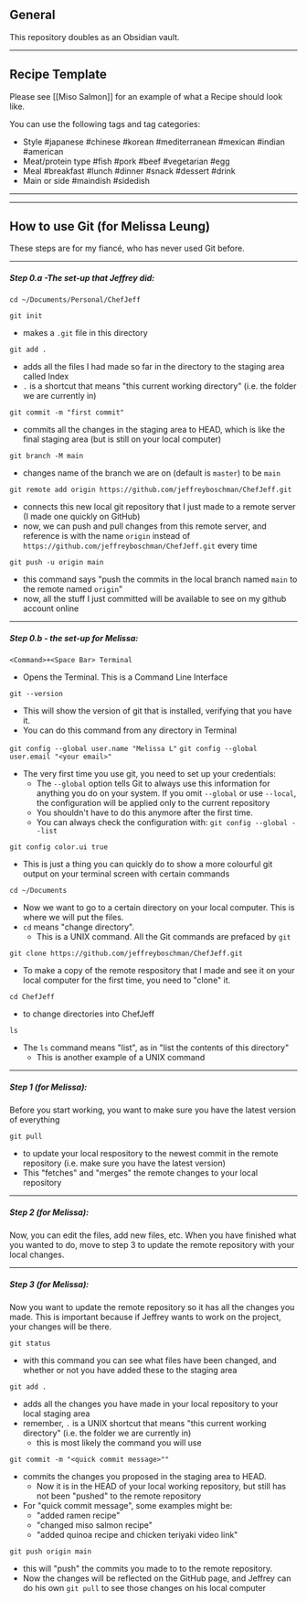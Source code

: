 
## General

This repository doubles as an Obsidian vault. 

---
## Recipe Template

Please see [[Miso Salmon]] for an example of what a Recipe should look like. 

You can use the following tags and tag categories:

- Style #japanese #chinese #korean #mediterranean #mexican #indian #american
- Meat/protein type #fish #pork #beef #vegetarian #egg 
- Meal #breakfast #lunch #dinner #snack #dessert #drink
- Main or side #maindish #sidedish

---
---
## How to use Git (for Melissa Leung)
These steps are for my fiancé, who has never used Git before.

---
##### Step 0.a -The set-up that Jeffrey did:
`cd ~/Documents/Personal/ChefJeff`

`git init`
- makes a `.git` file in this directory

`git add .`
- adds all the files I had made so far in the directory to the staging area called Index
- `.` is a shortcut that means "this current working directory" (i.e. the folder we are currently in)

`git commit -m "first commit"`
- commits all the changes in the staging area to HEAD, which is like the final staging area (but is still on your local computer)

`git branch -M main`
- changes name of the branch we are on (default is `master`) to be `main`

`git remote add origin https://github.com/jeffreyboschman/ChefJeff.git`
- connects this new local git repository that I just made to a remote server (I made one quickly on GitHub)
- now, we can push and pull changes from this remote server, and reference is with the name `origin` instead of `https://github.com/jeffreyboschman/ChefJeff.git` every time

`git push -u origin main`
- this command says "push the commits in the local branch named `main` to the remote named `origin`"
- now, all the stuff I just committed will be available to see on my github account online

---
##### Step 0.b - the set-up for Melissa: 
`<Command>+<Space Bar> Terminal`
- Opens the Terminal. This is a Command Line Interface

`git --version`
- This will show the version of git that is installed, verifying that you have it.
- You can do this command from any directory in Terminal

`git config --global user.name "Melissa L"`
`git config --global user.email "<your email>"`
- The very first time you use git, you need to set up your credentials:
	- The `--global` option tells Git to always use this information for anything you do on your system. If you omit `--global` or use `--local`, the configuration will be applied only to the current repository
	- You shouldn't have to do this anymore after the first time.
	- You can always check the configuration with:
	`git config --global --list`


`git config color.ui true`
- This is just a thing you can quickly do to show a more colourful git output on your terminal screen with certain commands

`cd ~/Documents`
- Now we want to go to a certain directory on your local computer. This is where we will put the files. 
- `cd` means "change directory". 
	- This is a UNIX command. All the Git commands are prefaced by `git`

`git clone https://github.com/jeffreyboschman/ChefJeff.git`
- To make a copy of the remote respository that I made and see it on your local computer for the first time, you need to "clone" it. 

`cd ChefJeff`
- to change directories into ChefJeff

`ls`
- The `ls` command means "list", as in "list the contents of this directory" 
	- This is another example of a UNIX command
---
##### Step 1 (for Melissa): 
Before you start working, you want to make sure you have the latest version of everything

`git pull`
- to update your local respository to the newest commit in the remote repository (i.e. make sure you have the latest version)
- This "fetches" and "merges" the remote changes to your local repository

---
##### Step 2 (for Melissa):

Now, you can edit the files, add new files, etc. When you have finished what you wanted to do, move to step 3 to update the remote repository with your local changes.

---
##### Step 3 (for Melissa):
Now you want to update the remote repository so it has all the changes you made. This is important because if Jeffrey wants to work on the project, your changes will be there. 

`git status`
- with this command you can see what files have been changed, and whether or not you have added these to the staging area

`git add .`
- adds all the changes you have made in your local repository to your local staging area
- remember, `.` is a UNIX shortcut that means "this current working directory" (i.e. the folder we are currently in)
	- this is most likely the command you will use

`git commit -m "<quick commit message>""`
- commits the changes you proposed in the staging area to HEAD. 
	- Now it is in the HEAD of your local working repository, but still has not been "pushed" to the remote repository
- For "quick commit message", some examples might be:
	- "added ramen recipe"
	- "changed miso salmon recipe"
	- "added quinoa recipe and chicken teriyaki video link"

`git push origin main`
- this will "push" the commits you made to to the remote repository.
- Now the changes will be reflected on the GitHub page, and Jeffrey can do his own `git pull` to see those changes on his local computer